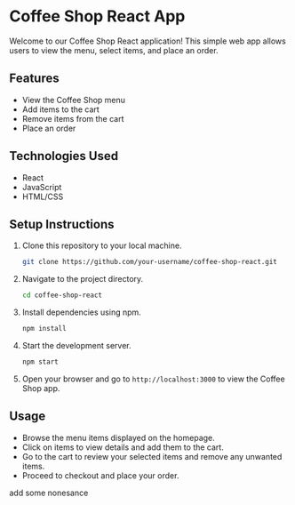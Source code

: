 # Coffee Shop React App

Welcome to our Coffee Shop React application! This simple web app allows users to view the menu, select items, and place an order.

## Features

- View the Coffee Shop menu
- Add items to the cart
- Remove items from the cart
- Place an order

## Technologies Used

- React
- JavaScript
- HTML/CSS

## Setup Instructions

1. Clone this repository to your local machine.

    ```bash
    git clone https://github.com/your-username/coffee-shop-react.git
    ```

2. Navigate to the project directory.

    ```bash
    cd coffee-shop-react
    ```

3. Install dependencies using npm.

    ```bash
    npm install
    ```

4. Start the development server.

    ```bash
    npm start
    ```

5. Open your browser and go to `http://localhost:3000` to view the Coffee Shop app.

## Usage

- Browse the menu items displayed on the homepage.
- Click on items to view details and add them to the cart.
- Go to the cart to review your selected items and remove any unwanted items.
- Proceed to checkout and place your order.


add some nonesance

